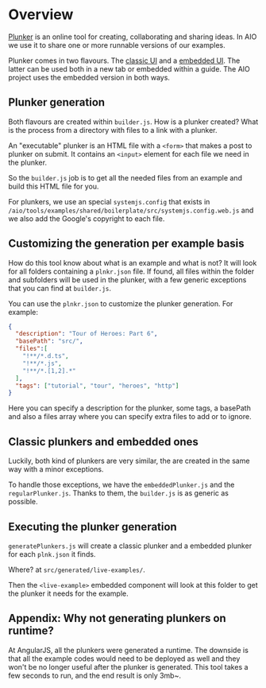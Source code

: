 # Overview

[Plunker](http://plnkr.co) is an online tool for creating, collaborating and sharing ideas. In AIO we use it to share one or more runnable versions of our examples.

Plunker comes in two flavours. The [classic UI](http://plnkr.co/edit) and a [embedded UI](http://embed.plnkr.co). The latter can be used both in a new tab or embedded within a guide. The AIO project uses the embedded version in both ways.

## Plunker generation

Both flavours are created within `builder.js`. How is a plunker created? What is the process from a directory with files to a link with a plunker.

An "executable" plunker is an HTML file with a `<form>` that makes a post to plunker on submit. It contains an `<input>` element for each file we need in the plunker.

So the `builder.js` job is to get all the needed files from an example and build this HTML file for you.

For plunkers, we use an special `systemjs.config` that exists in `/aio/tools/examples/shared/boilerplate/src/systemjs.config.web.js` and we also add the Google's copyright to each file.

## Customizing the generation per example basis

How do this tool know about what is an example and what is not? It will look for all folders containing a `plnkr.json` file. If found, all files within the folder and subfolders will be used in the plunker, with a few generic exceptions that you can find at `builder.js`.

You can use the `plnkr.json` to customize the plunker generation. For example:

```json
{
  "description": "Tour of Heroes: Part 6",
  "basePath": "src/",
  "files":[
    "!**/*.d.ts",
    "!**/*.js",
    "!**/*.[1,2].*"
  ],
  "tags": ["tutorial", "tour", "heroes", "http"]
}
```

Here you can specify a description for the plunker, some tags, a basePath and also a files array where you can specify extra files to add or to ignore.

## Classic plunkers and embedded ones

Luckily, both kind of plunkers are very similar, the are created in the same way with a minor exceptions.

To handle those exceptions, we have the `embeddedPlunker.js` and the `regularPlunker.js`. Thanks to them, the `builder.js`  is as generic as possible.

## Executing the plunker generation

`generatePlunkers.js` will create a classic plunker and a embedded plunker for each `plnk.json` it finds.

Where? at `src/generated/live-examples/`.

Then the `<live-example>` embedded component will look at this folder to get the plunker it needs for the example.

## Appendix: Why not generating plunkers on runtime?

At AngularJS, all the plunkers were generated a runtime. The downside is that all the example codes would need to be deployed as well and they won't be no longer useful after the plunker is generated. This tool takes a few seconds to run, and the end result is only 3mb~.
